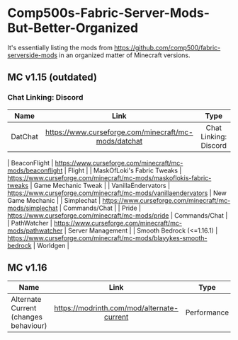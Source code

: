 # Comp500s-Fabric-Server-Mods-But-Better-Organized
It's essentially listing the mods from https://github.com/comp500/fabric-serverside-mods in an organized matter of Minecraft versions.

## MC v1.15 (outdated)
### Chat Linking: Discord
| Name | Link | Type |
| --- | :---: | :---: |
| DatChat | https://www.curseforge.com/minecraft/mc-mods/datchat | Chat Linking: Discord |

| BeaconFlight | https://www.curseforge.com/minecraft/mc-mods/beaconflight | Flight |
| MaskOfLoki's Fabric Tweaks | https://www.curseforge.com/minecraft/mc-mods/maskoflokis-fabric-tweaks | Game Mechanic Tweak |
| VanillaEndervators | https://www.curseforge.com/minecraft/mc-mods/vanillaendervators | New Game Mechanic |
| Simplechat | https://www.curseforge.com/minecraft/mc-mods/simplechat | Commands/Chat |
| Pride | https://www.curseforge.com/minecraft/mc-mods/pride | Commands/Chat |
| PathWatcher | https://www.curseforge.com/minecraft/mc-mods/pathwatcher | Server Management |
| Smooth Bedrock (<=1.16.1) | https://www.curseforge.com/minecraft/mc-mods/blayykes-smooth-bedrock | Worldgen |

## MC v1.16
| Name | Link | Type |
| --- | :---: | :---: |
| Alternate Current (changes behaviour) | https://modrinth.com/mod/alternate-current | Performance |

